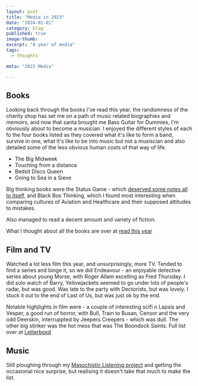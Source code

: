 ```yaml
---
layout: post
title: "Media in 2023"
date: "2024-01-01"
category: blog
published: true
image-thumb:
excerpt: "A year of media"
tags:
  - thoughts

meta: "2023 Media"

---
```


## Books

Looking back through the books I've read this year, the randomness of the charity shop has set me on a path of music related biographies and memoirs, and now that santa brought me Bass Guitar for Dummies, I'm obviously about to become a musician. I enjoyed the different styles of each fo the four books listed as they covered what it's like to form a band, survive in one, what it's like to be into music but not a musiscian and also detailed some of the less obvious human costs of that way of life.

- The Big Midweek
- Touching from a distance
- Bedsit Disco Queen
- Going to Sea in a Sieve

Big thinking books were the Status Game - which [deserved some notes all to itself][status], and Black Box Thinking, which I found most interesting when comparing cultures of Aviation and Healthcare and their supposed attitudes to mistakes. 

Also managed to read a decent amount and variety of fiction.

What I thought about all the books are over at [read this year][read]

## Film and TV

Watched a lot less film this year, and unsurprisingly, more TV. Tended to find a series and binge it, so we did Endeavour - an enjoyable detective series about young Morse, with Roger Allam excelling as Fred Thursday. I did solo watch of Barry, Yellowjackets seemed to go under lots of people's radar, but was good. Was late to the party with Dectorists, but was lovely. I stuck it out to the end of Last of Us, but was just ok by the end.

Notable highjlights in film were - a couple of interesting scifi n Lapsis and Vesper, a good run of horror, with Bull, Train to Busan, Censor and the very odd Deerskin,  interruppted by Jeepers Creepers - which was dull.  The other big stinker was the hot mess that was The Boondock Saints. Full list over at [Letterboxd][watched]

## Music

Still ploughing through my [Masochistic Listening project][music] and getting the occasional nice surprise, but realising it doesn't take that much to make the list.

[read]: /reading/2023/
[watched]: https://letterboxd.com/mearso/films/diary/
[music]: /blog/1001-Albums-Progress.html
[status]: /sketchnotes/the-status-game.html